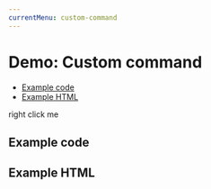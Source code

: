 ```yaml
---
currentMenu: custom-command 
---
```


# Demo: Custom command

<!-- START doctoc generated TOC please keep comment here to allow auto update -->
<!-- DON'T EDIT THIS SECTION, INSTEAD RE-RUN doctoc TO UPDATE -->


- [Example code](#example-code)
- [Example HTML](#example-html)

<!-- END doctoc generated TOC please keep comment here to allow auto update -->

<span class="context-menu-one btn btn-neutral">right click me</span>

## Example code

<script type="text/javascript" class="showcase">
$(function(){
    /**************************************************
     * Custom Command Handler
     **************************************************/
    $.contextMenu.types.label = function(item, currentMenuData, rootMenuData) {
        // this === item.$node

        $('<span>Label<ul>'
            + '<li class="label1" title="label 1">label 1</li>'
            + '<li class="label2" title="label 2">label 2</li>'
            + '<li class="label3" title="label 3">label 3</li>'
            + '<li class="label4" title="label 4">label 4</li></ul></span>')
            .appendTo(this)
            .on('click', 'li', function() {
                // do some funky stuff
                console.log('Clicked on ' + $(this).text());
                // hide the menu
                rootMenuData.$menu.trigger('contextmenu:hide');
            });
            
        this.addClass('labels').on('contextmenu:focus', function(e) {
            // setup some awesome stuff
        }).on('contextmenu:blur', function(e) {
            // tear down whatever you did
        }).on('keydown', function(e) {
            // some funky key handling, maybe?
        });
    };
    
    /**************************************************
     * Context-Menu with custom command "label"
     **************************************************/
    $.contextMenu({
        selector: '.context-menu-one', 
        callback: function(e, key, currentMenuData, rootMenuData) {
            var m = "clicked: " + key;
            window.console && console.log(m) || alert(m); 
        },
        items: {
            open: {name: "Open", callback: $.noop},
            label: {type: "label", customName: "Label"},
            edit: {name: "Edit", callback: $.noop}
        }
    });
});
</script>

## Example HTML
<div style="display:none;" class="showcase" data-showcase-import=".context-menu-one"></div>

<style type="text/css" class="showcase">
    .labels > span > ul {
        margin: 0; 
        padding: 0;
        list-style: none;
        display: block;
        float: none;
    }
    .labels > span > ul > li {
        display: inline-block;
        width: 20px;
        height: 20px;
        border: 1px solid #CCC;
        overflow: hidden;
        text-indent: -2000px;
    }
    .labels > span > ul > li.selected,
    .labels > span > ul > li:hover { border: 1px solid #000; }
    .labels > span > ul > li + li { margin-left: 5px; }
    .labels > span > ul > li.label1 { background: red; }
    .labels > span > ul > li.label2 { background: green; }
    .labels > span > ul > li.label3 { background: blue; }
    .labels > span > ul > li.label4 { background: yellow; }
</style>
